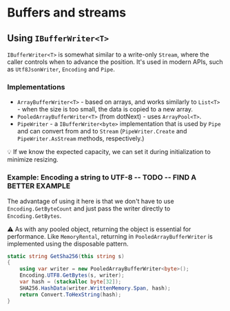 # Buffers and streams

## Using `IBufferWriter<T>`

`IBufferWriter<T>` is somewhat similar to a write-only `Stream`, where the caller controls when to advance the position. It's used in modern APIs, such as `Utf8JsonWriter`, `Encoding` and `Pipe`.

### Implementations

* `ArrayBufferWriter<T>` - based on arrays, and works similarly to `List<T>` - when the size is too small, the data is copied to a new array.
* `PooledArrayBufferWriter<T>` (from dotNext) - uses `ArrayPool<T>`.
* `PipeWriter` - a `IBufferWriter<byte>` implementation that is used by `Pipe` and can convert from and to `Stream` (`PipeWriter.Create` and `PipeWriter.AsStream` methods, respectively.)

:bulb: If we know the expected capacity, we can set it during initialization to minimize resizing.

### Example: Encoding a string to UTF-8 **-- TODO -- FIND A BETTER EXAMPLE**

The advantage of using it here is that we don't have to use `Encoding.GetByteCount` and just pass the writer directly to `Encoding.GetBytes`.

:warning: As with any pooled object, returning the object is essential for performance. Like `MemoryRental`, returning in `PooledArrayBufferWriter` is implemented using the disposable pattern.

```cs
static string GetSha256(this string s)
{
    using var writer = new PooledArrayBufferWriter<byte>();
    Encoding.UTF8.GetBytes(s, writer);
    var hash = (stackalloc byte[32]);
    SHA256.HashData(writer.WrittenMemory.Span, hash);
    return Convert.ToHexString(hash);
}
```
